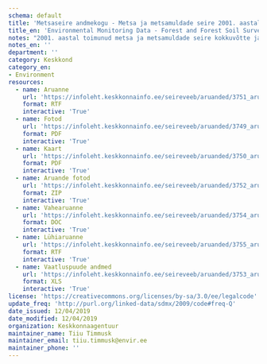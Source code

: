 ```yaml
---
schema: default
title: 'Metsaseire andmekogu - Metsa ja metsamuldade seire 2001. aastal'
title_en: 'Environmental Monitoring Data - Forest and Forest Soil Survey in 2001'
notes: "2001. aastal toimunud metsa ja metsamuldade seire kokkuvõtte ja allpool toodud andmed leiab <a href=\"http://seire.keskkonnainfo.ee/index.php?option=com_content&view=article&id=1619%3A2001-a\">siit</a>. Metsaseire <a href=\"http://seire.keskkonnainfo.ee/index.php?option=com_content&view=article&id=638&Itemid=177\">andmekogu</a> on osa Riikliku keskkonnaseire programmi veebist, mis pakub metsandusega seotud infot Keskkonnaseire seadusega sätestatud korras."
notes_en: ''
department: ''
category: Keskkond
category_en:
- Environment
resources:
  - name: Aruanne
    url: 'https://infoleht.keskkonnainfo.ee/seireveeb/aruanded/3751_aru01_71_mets.rtf'
    format: RTF
    interactive: 'True'
  - name: Fotod
    url: 'https://infoleht.keskkonnainfo.ee/seireveeb/aruanded/3749_aru01_71_fotod.pdf'
    format: PDF
    interactive: 'True'
  - name: Kaart
    url: 'https://infoleht.keskkonnainfo.ee/seireveeb/aruanded/3750_aru01_71_kaart.pdf'
    format: PDF
    interactive: 'True'
  - name: Aruande fotod
    url: 'https://infoleht.keskkonnainfo.ee/seireveeb/aruanded/3752_aru01_71_mets.zip'
    format: ZIP
    interactive: 'True'
  - name: Vahearuanne
    url: 'https://infoleht.keskkonnainfo.ee/seireveeb/aruanded/3754_aru01_71_mets_ikv.doc'
    format: DOC
    interactive: 'True'
  - name: Lühiaruanne
    url: 'https://infoleht.keskkonnainfo.ee/seireveeb/aruanded/3755_aru01_71_mets_ikv_lyhi.rtf'
    format: RTF
    interactive: 'True'
  - name: Vaatluspuude andmed
    url: 'https://infoleht.keskkonnainfo.ee/seireveeb/aruanded/3753_aru01_71_mets_tabjoon.xls'
    format: XLS
    interactive: 'True'
license: 'https://creativecommons.org/licenses/by-sa/3.0/ee/legalcode'
update_freq: 'http://purl.org/linked-data/sdmx/2009/code#freq-Q'
date_issued: 12/04/2019
date_modified: 12/04/2019
organization: Keskkonnaagentuur
maintainer_name: Tiiu Timmusk
maintainer_email: tiiu.timmusk@envir.ee
maintainer_phone: ''
---
```

